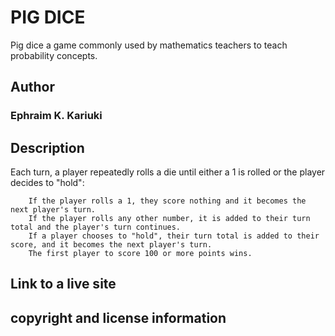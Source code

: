 # PIG DICE

Pig dice a game commonly used by mathematics teachers to teach probability concepts.
## Author
### Ephraim K. Kariuki
## Description

Each turn, a player repeatedly rolls a die until either a 1 is rolled or the player decides to "hold":

        If the player rolls a 1, they score nothing and it becomes the next player's turn.
        If the player rolls any other number, it is added to their turn total and the player's turn continues.
        If a player chooses to "hold", their turn total is added to their score, and it becomes the next player's turn.
        The first player to score 100 or more points wins.
## Link to a live site
## copyright and license information

